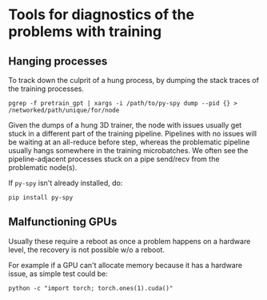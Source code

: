 # Tools for diagnostics of the problems with training


## Hanging processes


To track down the culprit of a hung process, by dumping the stack traces of the training processes.
```
pgrep -f pretrain_gpt | xargs -i /path/to/py-spy dump --pid {} > /networked/path/unique/for/node
```

Given the dumps of a hung 3D trainer, the node with issues usually get stuck in a different part of the training pipeline. Pipelines with no issues will be waiting at an all-reduce before step, whereas the problematic pipeline usually hangs somewhere in the training microbatches. We often see the pipeline-adjacent processes stuck on a pipe send/recv from the problematic node(s).

If `py-spy` isn't already installed, do:
```
pip install py-spy
```


## Malfunctioning GPUs

Usually these require a reboot as once a problem happens on a hardware level, the recovery is not possible w/o a reboot.

For example if a GPU can't allocate memory because it has a hardware issue, as simple test could be:

```
python -c "import torch; torch.ones(1).cuda()"
```
